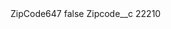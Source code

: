 <?xml version="1.0" encoding="UTF-8"?>
<CustomMetadata xmlns="http://soap.sforce.com/2006/04/metadata" xmlns:xsi="http://www.w3.org/2001/XMLSchema-instance" xmlns:xsd="http://www.w3.org/2001/XMLSchema">
    <label>ZipCode647</label>
    <protected>false</protected>
    <values>
        <field>Zipcode__c</field>
        <value xsi:type="xsd:string">22210</value>
    </values>
</CustomMetadata>

